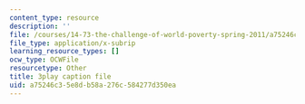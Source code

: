 ```yaml
---
content_type: resource
description: ''
file: /courses/14-73-the-challenge-of-world-poverty-spring-2011/a75246c35e8db58a276c584277d350ea_GdHqomimt8c.srt
file_type: application/x-subrip
learning_resource_types: []
ocw_type: OCWFile
resourcetype: Other
title: 3play caption file
uid: a75246c3-5e8d-b58a-276c-584277d350ea
---
```


